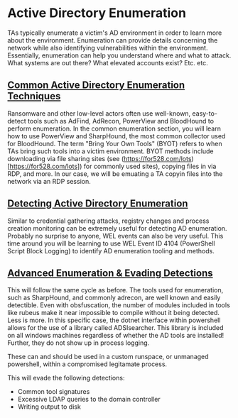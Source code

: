 # Active Directory Enumeration

TAs typically enumerate a victim's AD environment in order to learn more about the environment. Enumeration can provide details concerning the network while also identifying vulnerabilities within the environment. Essentially, enumeration can help you understand where and what to attack. What systems are out there? What elevated accounts exist? Etc. etc.

## [Common Active Directory Enumeration Techniques](./1_common_enumeration/README.md)

Ransomware and other low-level actors often use well-known, easy-to-detect tools such as AdFind, AdRecon, PowerView and BloodHound to perform enumeration. In the common enumeration section, you will learn how to use PowerView and SharpHound, the most common collector used for BloodHound. The term "Bring Your Own Tools" (BYOT) refers to when TAs bring such tools into a victim environment. BYOT methods include downloading via file sharing sites (see (https://for528.com/lots)[https://for528.com/lots]) for commonly used sites), copying files in via RDP, and more. In our case, we will be emuating a TA copyin files into the network via an RDP session.

## [Detecting Active Directory Enumeration](./2_detection_enumeration/README.md)

Similar to credential gathering attacks, registry changes and process creation monitoring can be extremely useful for detecting AD enumeration. Probably no surprise to anyone, WEL events can also be very useful. This time around you will be learning to use WEL Event ID 4104 (PowerShell Script Block Logging) to identify AD enumeration tooling and methods.

## [Advanced Enumeration & Evading Detections](./3_advanced_enumeration/README.md)

This will follow the same cycle as before. The tools used for enumeration, such as SharpHound, and commonly adrecon, are well known and easily detectible. Even with obsfuscation, the number of modules included in tools like rubeus make it near impossible to compile without it being detected.  Less is more.  In this specific case, the dotnet interface within powershell allows for the use of a library called ADSIsearcher.  This library is included on all windows machines regardless of whether the AD tools are installed!  Further, they do not show up in process logging.  

These can and should be used in a custom runspace, or unmanaged powershell, within a compromised legitamate process.

This will evade the following detections:
- Common tool signatures
- Excessive LDAP queries to the domain controller
- Writing output to disk

